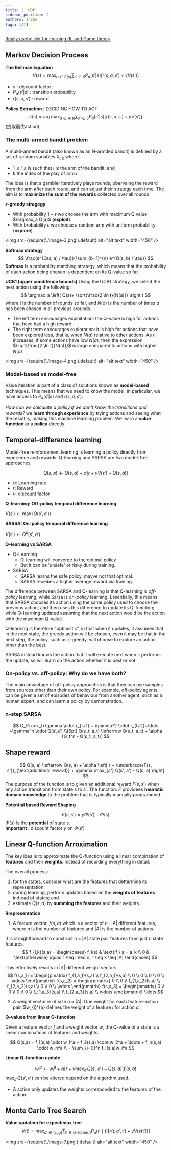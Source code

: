 ```yaml
---
title: 2. MDP
sidebar_position: 2
authors: zhihe
tags: [AI]
---
```


[Really useful link for learning RL and Game theory](https://gibberblot.github.io/rl-notes/index.html)
## Markov Decision Process

**The Bellman Equation**
$$
V(s) = \max_{a \in A(s)} \sum_{s' \in S} P_a(s'|s) [r(s, a, s') + \gamma V(s')]
$$
- $\gamma$ : discount factor
- $P_a(s'|s)$ : transition probability
- $r(s, a, s')$ : reward

**Policy Extraction** : DECIDING HOW TO ACT
$$
\pi(s) = \arg \max_{a \in A(s)} \sum_{s' \in S} P_a(s'|s) [r(s, a, s') + \gamma V(s')]
$$
(提取最优action)

### The multi-armed bandit problem
A mukti-armed bandit (also known as an N-armded bandit) is defined by a set of random variables $X_{i,k}$ where:
- $1 \leq i \leq N$ such that $i$ is the arm of the bandit; and 
- k the index of the play of arm $i$

The idea is that a gambler iteratively plays rounds, obervaing the reward from the arm after each round, and can adjust their strategy each time. The aim is to **maximize the sum of the rewards** collected over all rounds.

**$\epsilon$-greedy stragegy**
- With probability $1-\epsilon$ wo choose the arm with maximum Q value $\argmax_a Q(a)$
(**exploit**).
- With brobability $\epsilon$ we choose a random arm with uniform probability (**explore**)

<img src={require('./image-3.png').default} alt="alt text" width="450"  />

**Softmax strategy**
$$
\frac{e^{Q(s, a) / \tau}}{\sum_{b=1}^{n} e^{Q(s, b) / \tau}}
$$
**Softmax** is a probability matching strategy, which means that the probability of each action being chosen is dependent on its Q-value so far.

**UCB1 (upper condifence bounds)**
Using the UCB1 strategy, we select the next action using the following:
$$
\argmax_a \left( Q(a)+ \sqrt{\frac{2 \ln t}{N(a)}} \right )
$$
where $t$ is the number of rounds so far, and $N(a)$ is the number of times $a$ has been chosen in all previous arounds.
- The left term encoueages exploitation: the Q-value is high for actions that have had a high reward
- The right term encourages exploration: it is high for actions that have been explored less, that is, when $N(a)$ relative to other actions. As $t$ increases, if some actions have low $N(a)$, then the expression $\sqrt{\frac{2 \ln t}{N(a)}}$ is large compared to actions with higher $N(a)$

<img src={require('./image-4.png').default} alt="alt text" width="450" />

### Model-based vs model-free
Value iteration is part of a class of solutions known as **model-based** techniques. This means that we need to know the model, in particular, we have access to $P_a(s'|s)$ and $r(s, a, s')$.

*How can we calculate a policy if we don't know the transitions and rewards?* we **learn through experience** by trying actions and seeing what the result is, making this machine learning problem. We learn a **value function** or a **policy** directly.


## Temporal-difference learning


Model-free reinforcement learning is learning a policy directly from experience and rewards. Q-learning and SARSA are two model-free approaches.


$$
Q(s, a) \leftarrow Q(s, a) + \alpha [r + \gamma  V(s') - Q(s, a)]
$$
- $\alpha$: Learning rate
- $r$: Reward
- $\gamma$: discount factor


**Q-learning: Off-policy temporal difference learning**

$V(s') \leftarrow  \max{(Q(s', a'))}$

**SARSA: On-policy temporal difference learning**

$V(s') \leftarrow Q^{\pi}(s', a')$

**Q-learning vs SARSA**
- Q-Learning
    - Q-learning will converge to the optimal policy
    - But it can be 'unsafe' or risky during training.
- SARSA
    - SARSA learns the safe policy, mayve not that optimal.
    - SARSA receibes a higher average reward via training.

The difference between SARSA and Q-learning is that Q-learning is *off-policy* learning, while Sarsa is *on-policy* learning. Essentially, this means that SARSA chooses its action using the same policy used to choose the previous action, and then uses this difference to update its Q-function; while Q-learning updated assuming that the next action would be the action with the maximum Q-value.

Q-learning is therefore "optimistic", in that when it updates, it assumes that in the next state, the greedy action will be chosen, even it may be that in the next step, the policy, such as $\epsilon$-greedy, will choose to explore an action other than the best.

SARSA instead knows the action that it will execute next when it performs the update, so will learn on the action whether it is best or not.

### On-policy vs. off-policy: Why do we have both?
The main advantage of off-policy approaches is that they can use samples from sources other than their own policy. For example, off-policy agents can be given a set of episodes of behaviour from another agent, such as a human expert, and can learn a policy by demonstration. 

### n-step SARSA
$$
G_t^n = r_t+\gamma \cdot r_{t+1} + \gamma^2 \cdot r_{t+2}+\dots +\gamma^n \cdot Q(s',a') \\[6pt]
Q(s_t, a_t) \leftarrow Q(s_t, a_t) + \alpha [G_t^n - Q(s_t, a_t)]
$$



## Shape reward
$$
Q(s, a) \leftarrow Q(s, a) + \alpha \left[ r + \underbrace{F(s, s')}_{\text{additional reward}} + \gamma \max_{a'} Q(s', a') - Q(s, a) \right]
$$
The purpose of the function is to given an additional reward $F(s, s')$ when any action transitions from state $s$ to $s'$. The function: $F$ providees **heuristic domain knowledge** to the problem that is typically manually programmed.

**Potential based Reward Shaping**

$$
F(s,s') = \gamma \Phi(s') - \Phi(s)
$$
$\Phi(s)$ is the **potential** of state $s$.\
**Important** :  discount factor $\gamma$ on $\Phi(s')$


## Linear Q-function Arroximation
The key idea is to approximate the Q-function using a linear combination of **features** and their **weights**. Instead of recording everything in detail.

The overall process:
1. for the states, consider what are the features that dettermine its representation;
2. during learning, perform updates based on the **weights of features** indtead of states; and 
3. estimate $Q(s,a)$ by **summing the features** and their weights.


**Rrepresentation**
1. A feature vector, $f(s,a)$ which is a vector of $n \cdot |A|$ different features, where $n$ is the number of features and $|A|$ is the number of actions.

It is straightforward to construct $n \times |A|$ state pair features from just $n$ state features.
$$
f_{i,k}(s,a) = \begin{cases}
f_i(s) & \text{if } a = a_k \\
0 & \text{otherwise} \quad 1 \leq i \leq n, 1 \leq k \leq |A|
\end{cases}
$$

This effectively results in  $|A|$ different weight vectors:
$$
f(s,a_1) = \begin{pmatrix}
f_{1,a_1}(s,a) \\
f_{2,a_1}(s,a) \\
0 \\
0 \\
0 \\
0 \\
\vdots
\end{pmatrix}
f(s,a_2) = \begin{pmatrix}
0 \\
0 \\
f_{1,a_2}(s,a) \\
f_{2,a_2}(s,a) \\
0 \\
0 \\
\vdots
\end{pmatrix}
f(s,a_3) = \begin{pmatrix}
0 \\
0 \\
0 \\
0 \\
f_{1,a_3}(s,a) \\
f_{2,a_3}(s,a) \\
\vdots
\end{pmatrix} \ldots
$$

2. A weight vector $w$ of size $n \times |A|$: One weight for each feature-action pair. $w_{i}^{a} defines the weight of a feature $i$ for action $a$.

**Q-values from linear Q-function**

Given a feature vector $f$ and a weight vector $w$, the Q-value of a state is a linear combinations of features and weights.

$$
Q(s,a) = f_1(s,a) \cdot w_1^a + f_2(s,a) \cdot w_2^a + \ldots + f_n(s,a) \cdot w_n^a \\
        = \sum_{i=0}^n f_i(s,a)w_i^a
$$

**Linear Q-function update**

$$
w_i^a \leftarrow w_i^a + \alpha[r + \gamma \max_{a'} Q(s', a') - Q(s,a)]f_i(s,a)
$$
$\max_{a'} Q(s', a')$  can be altered depand on the algorthm used.

- A action only updates the weights corresponded to the features of the action.

## Monte Carlo Tree Search

**Value updation for expectimax tree**
$$
V(t) = \max_{a' \in \{c, g\}} \sum_{t' \in \text{children}(t)} P_{a}(t' \mid t) \left[r(t, a', t') + \gamma V(s(t'))\right]
$$

<img src={require('./image-7.png').default} alt="alt text" width="450" />
